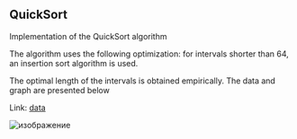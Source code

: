 ## QuickSort
Implementation of the QuickSort algorithm

The algorithm uses the following optimization: for intervals shorter than 64, an insertion sort algorithm is used.

The optimal length of the intervals is obtained empirically. The data and graph are presented below

Link: [data](https://docs.google.com/spreadsheets/d/1irLY2U4ibOBCi2QEWkRfwkftVZh7XyhtZ-5XnLl0ir8/edit?usp=sharing)

![изображение](https://user-images.githubusercontent.com/67660146/208607013-731d465b-571d-47b4-8406-9087aab64614.png)

